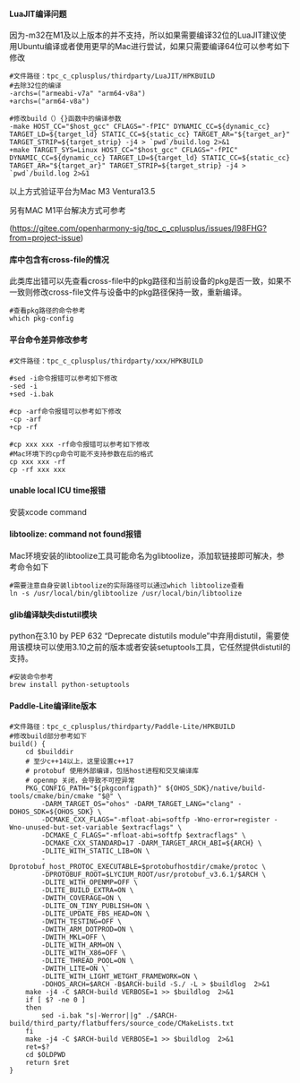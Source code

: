 #### LuaJIT编译问题
因为-m32在M1及以上版本的并不支持，所以如果需要编译32位的LuaJIT建议使用Ubuntu编译或者使用更早的Mac进行尝试，如果只需要编译64位可以参考如下修改

```shell
#文件路径：tpc_c_cplusplus/thirdparty/LuaJIT/HPKBUILD
#去除32位的编译
-archs=("armeabi-v7a" "arm64-v8a")
+archs=("arm64-v8a")

#修改build（）{}函数中的编译参数
-make HOST_CC="$host_gcc" CFLAGS="-fPIC" DYNAMIC_CC=${dynamic_cc} TARGET_LD=${target_ld} STATIC_CC=${static_cc} TARGET_AR="${target_ar}" TARGET_STRIP=${target_strip} -j4 > `pwd`/build.log 2>&1
+make TARGET_SYS=Linux HOST_CC="$host_gcc" CFLAGS="-fPIC" DYNAMIC_CC=${dynamic_cc} TARGET_LD=${target_ld} STATIC_CC=${static_cc} TARGET_AR="${target_ar}" TARGET_STRIP=${target_strip} -j4 > `pwd`/build.log 2>&1
```

以上方式验证平台为Mac M3 Ventura13.5

另有MAC M1平台解决方式可参考

(https://gitee.com/openharmony-sig/tpc_c_cplusplus/issues/I98FHG?from=project-issue)

#### 库中包含有cross-file的情况

此类库出错可以先查看cross-file中的pkg路径和当前设备的pkg是否一致，如果不一致则修改cross-file文件与设备中的pkg路径保持一致，重新编译。

```SHELL
#查看pkg路径的命令参考
which pkg-config
```

#### 平台命令差异修改参考



```SHELL
#文件路径：tpc_c_cplusplus/thirdparty/xxx/HPKBUILD

#sed -i命令报错可以参考如下修改
-sed -i 
+sed -i.bak 

#cp -arf命令报错可以参考如下修改
-cp -arf
+cp -rf

#cp xxx xxx -rf命令报错可以参考如下修改
#Mac环境下的cp命令可能不支持参数在后的格式
cp xxx xxx -rf
cp -rf xxx xxx
```

#### unable local ICU time报错

安装xcode command

#### libtoolize: command not found报错

Mac环境安装的libtoolize工具可能命名为glibtoolize，添加软链接即可解决，参考命令如下

```SHELL
#需要注意自身安装libtoolize的实际路径可以通过which libtoolize查看
ln -s /usr/local/bin/glibtoolize /usr/local/bin/libtoolize
```

 #### glib编译缺失distutil模块

python在3.10 by PEP 632 “Deprecate distutils module”中弃用distutil，需要使用该模块可以使用3.10之前的版本或者安装setuptools工具，它任然提供distutil的支持。

```
#安装命令参考
brew install python-setuptools
```

#### Paddle-Lite编译lite版本

```shell
#文件路径：tpc_c_cplusplus/thirdparty/Paddle-Lite/HPKBUILD
#修改build部分参考如下
build() {
    cd $builddir
    # 至少c++14以上，这里设置c++17
    # protobuf 使用外部编译，包括host进程和交叉编译库
    # openmp 关闭，会导致不可控异常
    PKG_CONFIG_PATH="${pkgconfigpath}" ${OHOS_SDK}/native/build-tools/cmake/bin/cmake "$@" \
        -DARM_TARGET_OS="ohos" -DARM_TARGET_LANG="clang" -DOHOS_SDK=${OHOS_SDK} \
        -DCMAKE_CXX_FLAGS="-mfloat-abi=softfp -Wno-error=register -Wno-unused-but-set-variable $extracflags" \
        -DCMAKE_C_FLAGS="-mfloat-abi=softfp $extracflags" \
        -DCMAKE_CXX_STANDARD=17 -DARM_TARGET_ARCH_ABI=${ARCH} \
        -DLITE_WITH_STATIC_LIB=ON \
        -Dprotobuf_host_PROTOC_EXECUTABLE=$protobufhostdir/cmake/protoc \
        -DPROTOBUF_ROOT=$LYCIUM_ROOT/usr/protobuf_v3.6.1/$ARCH \
        -DLITE_WITH_OPENMP=OFF \
        -DLITE_BUILD_EXTRA=ON \
        -DWITH_COVERAGE=ON \
        -DLITE_ON_TINY_PUBLISH=ON \
        -DLITE_UPDATE_FBS_HEAD=ON \
        -DWITH_TESTING=OFF \
        -DWITH_ARM_DOTPROD=ON \
        -DWITH_MKL=OFF \
        -DLITE_WITH_ARM=ON \
        -DLITE_WITH_X86=OFF \
        -DLITE_THREAD_POOL=ON \
        -DWITH_LITE=ON \`
        -DLITE_WITH_LIGHT_WETGHT_FRAMEWORK=ON \
        -DOHOS_ARCH=$ARCH -B$ARCH-build -S./ -L > $buildlog  2>&1
    make -j4 -C $ARCH-build VERBOSE=1 >> $buildlog  2>&1
    if [ $? -ne 0 ]
    then
        sed -i.bak "s|-Werror||g" ./$ARCH-build/third_party/flatbuffers/source_code/CMakeLists.txt
    fi
    make -j4 -C $ARCH-build VERBOSE=1 >> $buildlog  2>&1
    ret=$?
    cd $OLDPWD
    return $ret
}

```

